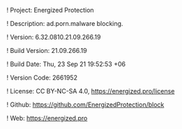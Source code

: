 ! Project: Energized Protection

! Description: ad.porn.malware blocking.

! Version: 6.32.0810.21.09.266.19

! Build Version: 21.09.266.19

! Build Date: Thu, 23 Sep 21 19:52:53 +06

! Version Code: 2661952

! License: CC BY-NC-SA 4.0, https://energized.pro/license

! Github: https://github.com/EnergizedProtection/block

! Web: https://energized.pro

